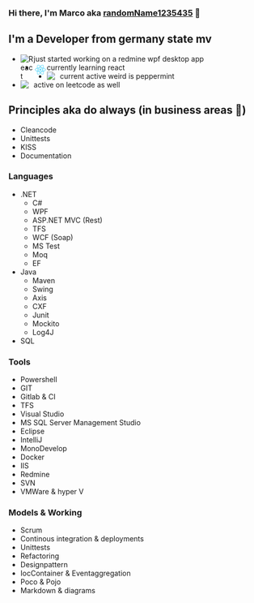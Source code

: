 ### Hi there, I'm Marco aka [randomName1235435](https://github.com/randomName1235435) 👋

## I'm a Developer from germany state mv
* just started working on a redmine wpf desktop app <img align="left" alt="React" width="26px" src="https://www.redmine.org/attachments/download/9529/favicon.ico" />
* currently learning react <img align="left" width="26px" src="https://raw.githubusercontent.com/github/explore/80688e429a7d4ef2fca1e82350fe8e3517d3494d/topics/react/react.png" />
* current active weird is peppermint <img align="left" width="26px" src="https://peppermintos.com/wp-content/uploads/2020/07/cropped-Peppermint-OS-Logo-32x32.png" />
* active on leetcode as well <img align="left" width="26px" src="https://assets.leetcode.com/static_assets/public/icons/favicon.ico" /> 

## Principles aka do always (in business areas 🤣)
* Cleancode
* Unittests
* KISS
* Documentation

### Languages
* .NET
  * C#
  * WPF
  * ASP.NET MVC (Rest)
  * TFS
  * WCF (Soap)
  * MS Test
  * Moq
  * EF
* Java
  * Maven
  * Swing
  * Axis
  * CXF
  * Junit
  * Mockito
  * Log4J
* SQL

### Tools
* Powershell
* GIT
* Gitlab & CI
* TFS
* Visual Studio
* MS SQL Server Management Studio
* Eclipse
* IntelliJ
* MonoDevelop
* Docker
* IIS
* Redmine
* SVN
* VMWare & hyper V

### Models & Working
* Scrum
* Continous integration & deployments
* Unittests
* Refactoring
* Designpattern
* IocContainer & Eventaggregation
* Poco & Pojo
* Markdown & diagrams
